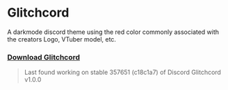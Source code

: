 # Glitchcord
A darkmode discord theme using the red color commonly associated with the creators Logo, VTuber model, etc.

### [Download Glitchcord](https://github.com/GavCreator/Glitchcord/blob/main/Glitchcord.css)
> Last found working on stable 357651 (c18c1a7) of Discord
> Glitchcord v1.0.0